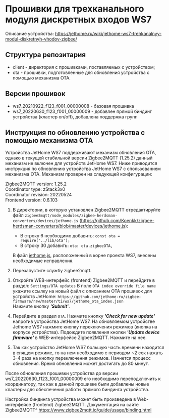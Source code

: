# Прошивки для трехканального модуля дискретных входов WS7

Описание устройства: https://jethome.ru/wiki/jethome-ws7-trehkanalnyy-modul-diskretnyh-vhodov-zigbee/

## Структура репозитария

  * client - директория с прошивками, поставляемых с устройством;
  * ota - прошивки, подготовленные для обновления устройства с помощью механизма OTA.

## Версии прошивок
  
  * ws7_20210922_f123_f001_00000008 - базовая прошивка
  * ws7_20220630_f123_f001_00000009 - добавлен прямой биндинг устройства (кластер on/off), добавлена поддержка групп

## Инструкция по обновлению устройства с помощью механизма OTA

Устройства JetHome WS7 поддерживают механизм обновления OTA, однако в текущей стабильной версии Zigbee2MQTT (1.25.2) данный механизм не включен для устройств JetHome WS7. Ниже приводится инструкция по обновлению устройства JetHome WS7 с спользованием механизма OTA. Механизм проверен на следующей конфигурации:

Zigbee2MQTT version: 1.25.2  
Coordinator type: zStack3x0  
Coordinator revision: 20220524  
Frontend version: 0.6.103

1. В директории, в которую установлен Zigbee2MQTT отредактируйте файл `zigbee2mqtt/node_modules/zigbee-herdsman-converters/devices/jethome.js` (https://github.com/Koenkk/zigbee-herdsman-converters/blob/master/devices/jethome.js):

    * В строку 6 необходимо добавить: `const ota = require('../lib/ota');`
    * В строку 30 добавить: `ota: ota.zigbeeOTA,`
   
   В файл [jethome.js](https://github.com/jethome-ru/zigbee-firmware/blob/master/ti/ws7/jethome.js), расположенный в корне проекта WS7, внесены необходимые исправления. 

2. Перезапустите службу zigbee2mqtt.

3. Откройте WEB-интерфейс (frontend) Zigbee2MQTT и перейдите в раздел: `Settings/OTA updates` 
  В поле `OTA index override file name` укажите ссылку на новый файл с описанием OTA прошивок для устройств JetHome: `https://github.com/jethome-ru/zigbee-firmware/raw/master/ti/ws7/jethome_ota_index.json`  
  Нажмите кнопку ***'Submit'***.

4. Перейдите в раздел `OTA`. Нажмите кнопку ***'Check for new update'*** напротив устройства JetHome WS7. На обновляемом устройстве Jethome WS7 нажмите кнопку переключения режимов (кнопка на корпусе устройства). Подождите появления кнопки ***'Update device firmware'*** в WEB-интерфейсе Zigbee2MQTT. Нажмите на нее. 

5. Так как устройство JetHome WS7 большую часть времени находится в спящем режиме, то на нем необходимо с периодом ~2 сек нажать 3-4 раза на кнопку переключения режимов. Начнется процесс обновления. Время обновления может достигать до 80 минут. 

После обновления прошивки устройства до версии ws7_20220630_f123_f001_00000009 его необходимо переподключить к координатору, так как в данной прошивке были добавлены новые кластеры для обеспечения работы прямого биндинга устройства.

Настройка биндинга устройства может быть произведена в Web-интерфейсе (frontend) Zigbee2MQTT. Документация на сайте Zigbee2MQTT^ https://www.zigbee2mqtt.io/guide/usage/binding.html
